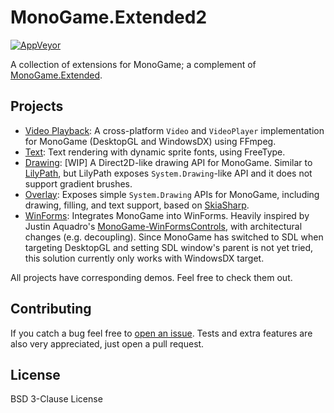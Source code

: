 # MonoGame.Extended2

[![AppVeyor](https://img.shields.io/appveyor/build/hozuki/MonoGame-Extended2)](https://ci.appveyor.com/project/hozuki/monogame-extended2)

A collection of extensions for MonoGame; a complement of [MonoGame.Extended](https://github.com/craftworkgames/MonoGame.Extended).

## Projects

- [Video Playback](Sources/MonoGame.Extended.VideoPlayback): A cross-platform `Video` and `VideoPlayer` implementation for MonoGame (DesktopGL and WindowsDX) using FFmpeg.
- [Text](Sources/MonoGame.Extended.Text): Text rendering with dynamic sprite fonts, using FreeType.
- [Drawing](Sources/MonoGame.Extended.Drawing): [WIP] A Direct2D-like drawing API for MonoGame. Similar to [LilyPath](https://github.com/jaquadro/LilyPath), but LilyPath exposes `System.Drawing`-like API and it does not support gradient brushes.
- [Overlay](Sources/MonoGame.Extended.Overlay): Exposes simple `System.Drawing` APIs for MonoGame, including drawing, filling, and text support, based on [SkiaSharp](https://github.com/mono/SkiaSharp).
- [WinForms](Sources/MonoGame.Extended.WinForms): Integrates MonoGame into WinForms. Heavily inspired by Justin Aquadro's [MonoGame-WinFormsControls](https://github.com/jaquadro/MonoGame-WinFormsControls), with architectural changes (e.g. decoupling). Since MonoGame has switched to SDL when targeting DesktopGL and setting SDL window's parent is not yet tried, this solution currently only works with WindowsDX target.

All projects have corresponding demos. Feel free to check them out.

## Contributing

If you catch a bug feel free to [open an issue](https://github.com/hozuki/MonoGame.Extended2/issues). Tests and extra features are also very appreciated, just open a pull request.

## License

BSD 3-Clause License
